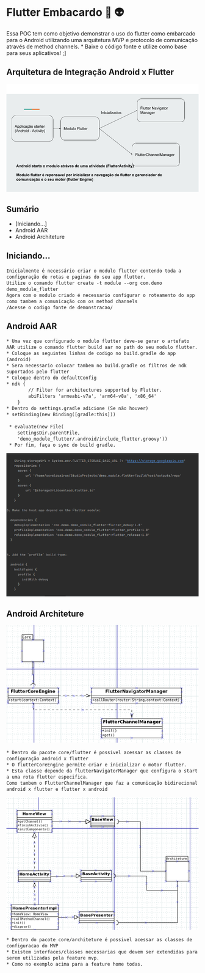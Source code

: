 <!--
Copyright (c) 2020 Osvaldo Airon

Permission is hereby granted, free of charge, to any person obtaining a copy
of this software and associated documentation files (the "Software"), to deal
in the Software without restriction, including without limitation the rights
to use, copy, modify, merge, publish, distribute, sublicense, and/or sell
copies of the Software, and to permit persons to whom the Software is
furnished to do so, subject to the following conditions:

The above copyright notice and this permission notice shall be included in all
copies or substantial portions of the Software.

THE SOFTWARE IS PROVIDED "AS IS", WITHOUT WARRANTY OF ANY KIND, EXPRESS OR
IMPLIED, INCLUDING BUT NOT LIMITED TO THE WARRANTIES OF MERCHANTABILITY,
FITNESS FOR A PARTICULAR PURPOSE AND NONINFRINGEMENT. IN NO EVENT SHALL THE
AUTHORS OR COPYRIGHT HOLDERS BE LIABLE FOR ANY CLAIM, DAMAGES OR OTHER
LIABILITY, WHETHER IN AN ACTION OF CONTRACT, TORT OR OTHERWISE, ARISING FROM,
OUT OF OR IN CONNECTION WITH THE SOFTWARE OR THE USE OR OTHER DEALINGS IN THE
SOFTWARE.
-->
Flutter Embacardo :iphone: :alien:
====
<p> 
    Essa POC tem como objetivo demonstrar o uso do flutter como embarcado para o Android utilizando uma arquitetura MVP e protocolo de comunicação através de method channels.
    * Baixe o código fonte e utilize como base para seus aplicativos! ;]
</p>




## Arquitetura de Integração Android x Flutter

![Screenshot](flow_flutter_native.png 'Flow')

## Sumário
- [Iniciando...]
- Android AAR
- Android Architeture

## Iniciando...
    Inicialmente é necessário criar o modulo flutter contendo toda a configuração de rotas e paginas do seu app flutter.
    Utilize o comando flutter create -t module --org com.demo demo_module_flutter
    Agora com o modulo criado é necessario configurar o roteamento do app como tambem a comunicação com os method channels
    /Acesse o codigo fonte de demonstracao/
    
    
## Android AAR
    * Uma vez que configurado o modulo flutter deve-se gerar o artefato AAR utilize o comando flutter build aar no path do seu modulo flutter.
    * Coloque as seguintes linhas de codigo no build.gradle do app (android)
    * Sera necessario colocar tambem no build.gradle os filtros de ndk suportados pelo flutter
    * Coloque dentro do defaultConfig
    * ndk {
            // Filter for architectures supported by Flutter.
            abiFilters 'armeabi-v7a', 'arm64-v8a', 'x86_64'
        }
    * Dentro do settings.gradle adicione (Se não houver)
    * setBinding(new Binding([gradle:this]))

     * evaluate(new File(
        settingsDir.parentFile,
        'demo_module_flutter/.android/include_flutter.groovy'))
     * Por fim, faça o sync do build gradle.
    

![Screenshot](output_aar.png 'OutPut')


## Android Architeture

![Screenshot](core.png 'Core')

    * Dentro do pacote core/flutter é possivel acessar as classes de configuração android x flutter
    * O flutterCoreEngine permite criar e inicializar o motor flutter.
    * Esta classe depende da flutterNavigatorManager que configura o start a uma rota flutter especifica.
    Como tambem o FlutterChannelManager que faz a comunicação bidirecional android x flutter e flutter x android
    
    
![Screenshot](mvp_arch.png 'MVP')    
    
    * Dentro do pacote core/architeture é possivel acessar as classes de configuracao do MVP
    * Existem interfaces/classes necessarias que devem ser extendidas para serem utilizadas pela feature mvp.
    * Como no exemplo acima para a feature home todas.
    
